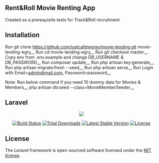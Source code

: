 ## Rent&Roll Movie Renting App

Created as a prerequisite tests for Track&Roll recruitment

## Installation

Run git clone https://github.com/justcallmegrey/movie-lending.git movie-lending-egry__
Run cd movie-lending-egry__
Run git checkout master__
Copy env from .env.example and change DB_USERNAME & DB_PASSWORD__
Run composer update__
Run php artisan key:generate__
Run php artisan migrate:fresh --seed__
Run php artisan serve__
Run Login with Email=admin@mail.com, Password=password__

Note: Run below command if you need 10 dummy data for Movies & Members__
php artisan db:seed --class=MovieMemberSeeder__
## Laravel

<p align="center"><img src="https://laravel.com/assets/img/components/logo-laravel.svg"></p>

<p align="center">
<a href="https://travis-ci.org/laravel/framework"><img src="https://travis-ci.org/laravel/framework.svg" alt="Build Status"></a>
<a href="https://packagist.org/packages/laravel/framework"><img src="https://poser.pugx.org/laravel/framework/d/total.svg" alt="Total Downloads"></a>
<a href="https://packagist.org/packages/laravel/framework"><img src="https://poser.pugx.org/laravel/framework/v/stable.svg" alt="Latest Stable Version"></a>
<a href="https://packagist.org/packages/laravel/framework"><img src="https://poser.pugx.org/laravel/framework/license.svg" alt="License"></a>
</p>

## License

The Laravel framework is open-sourced software licensed under the [MIT license](https://opensource.org/licenses/MIT).


